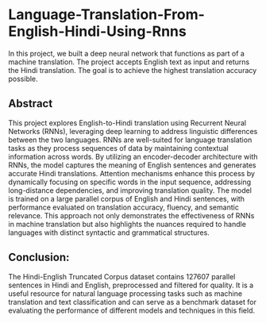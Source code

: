 # Language-Translation-From-English-Hindi-Using-Rnns
In this project, we built a deep neural network that functions as part of a machine translation. The project accepts English text as input and returns the Hindi translation. The goal is to achieve the highest translation accuracy possible.

## Abstract

This project explores English-to-Hindi translation using Recurrent Neural Networks (RNNs), leveraging deep learning to address linguistic differences between the two languages. RNNs are well-suited for language translation tasks as they process sequences of data by maintaining contextual information across words. By utilizing an encoder-decoder architecture with RNNs, the model captures the meaning of English sentences and generates accurate Hindi translations. Attention mechanisms enhance this process by dynamically focusing on specific words in the input sequence, addressing long-distance dependencies, and improving translation quality. The model is trained on a large parallel corpus of English and Hindi sentences, with performance evaluated on translation accuracy, fluency, and semantic relevance. This approach not only demonstrates the effectiveness of RNNs in machine translation but also highlights the nuances required to handle languages with distinct syntactic and grammatical structures.

## Conclusion:
The Hindi-English Truncated Corpus dataset contains 127607 parallel sentences in Hindi and English, preprocessed and filtered for quality. It is a useful resource for natural language processing tasks such as machine translation and text classification and can serve as a benchmark dataset for evaluating the performance of different models and techniques in this field.

